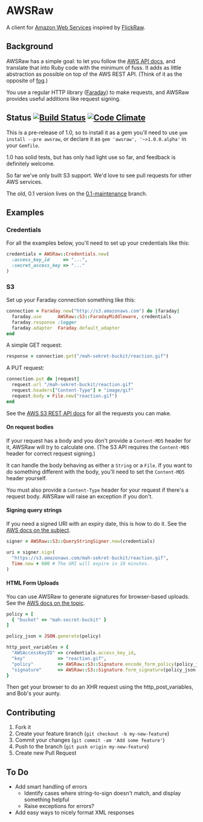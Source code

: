 # AWSRaw

A client for [Amazon Web Services](http://www.amazonaws.com/) inspired by
[FlickRaw](http://hanklords.github.com/flickraw/).


## Background

AWSRaw has a simple goal: to let you follow the [AWS API
docs](http://aws.amazon.com/documentation/), and translate that into Ruby code
with the minimum of fuss. It adds as little abstraction as possible on top of
the AWS REST API. (Think of it as the opposite of [fog](http://fog.io).)

You use a regular HTTP library
([Faraday](https://github.com/lostisland/faraday)) to make requests, and AWSRaw
provides useful additions like request signing.


## Status [![Build Status](https://travis-ci.org/envato/awsraw.png)](https://travis-ci.org/envato/awsraw) [![Code Climate](https://codeclimate.com/github/envato/awsraw.png)](https://codeclimate.com/github/envato/awsraw)

This is a pre-release of 1.0, so to install it as a gem you'll need to use `gem
install --pre awsraw`, or declare it as `gem 'awsraw', '~>1.0.0.alpha'` in your
`Gemfile`.

1.0 has solid tests, but has only had light use so far, and feedback is
definitely welcome.

So far we've only built S3 support. We'd love to see pull requests for other
AWS services.

The old, 0.1 version lives on the
[0.1-maintenance](https://github.com/envato/awsraw/tree/0.1-maintenance)
branch.


## Examples

### Credentials

For all the examples below, you'll need to set up your credentials like this:

```ruby
credentials = AWSRaw::Credentials.new(
  :access_key_id     => "...",
  :secret_access_key => "..."
)
```

### S3

Set up your Faraday connection something like this:

```ruby
connection = Faraday.new("http://s3.amazonaws.com") do |faraday|
  faraday.use      AWSRaw::S3::FaradayMiddleware, credentials
  faraday.response :logger
  faraday.adapter  Faraday.default_adapter
end
```

A simple GET request:

```ruby
response = connection.get("/mah-sekret-buckit/reaction.gif")
```

A PUT request:

```ruby
connection.put do |request|
  request.url "/mah-sekret-buckit/reaction.gif"
  request.headers["Content-Type"] = "image/gif"
  request.body = File.new("reaction.gif")
end
```

See the [AWS S3 REST API docs](http://docs.aws.amazon.com/AmazonS3/latest/API/APIRest.html)
for all the requests you can make.


#### On request bodies

If your request has a body and you don't provide a `Content-MD5` header for it,
AWSRaw will try to calculate one. (The S3 API requires the `Content-MD5` header
for correct request signing.)

It can handle the body behaving as either a `String` or a `File`. If you want
to do something different with the body, you'll need to set the `Content-MD5`
header yourself.

You must also provide a `Content-Type` header for your request if there's a
request body. AWSRaw will raise an exception if you don't.


#### Signing query strings

If you need a signed URI with an expiry date, this is how to do it. See the
[AWS docs on the
subject](http://docs.aws.amazon.com/AmazonS3/latest/dev/RESTAuthentication.html#RESTAuthenticationQueryStringAuth).


```ruby
signer = AWSRaw::S3::QueryStringSigner.new(credentials)

uri = signer.sign(
  "https://s3.amazonaws.com/mah-sekret-buckit/reaction.gif",
  Time.now + 600 # The URI will expire in 10 minutes.
)
```


#### HTML Form Uploads

You can use AWSRaw to generate signatures for browser-based uploads. See the
[AWS docs on the
topic](http://docs.aws.amazon.com/AmazonS3/latest/dev/UsingHTTPPOST.html).

```ruby
policy = [
  { "bucket" => "mah-secret-buckit" }
]

policy_json = JSON.generate(policy)

http_post_variables = {
  "AWSAccessKeyID" => credentials.access_key_id,
  "key"            => "reaction.gif",
  "policy"         => AWSRaw::S3::Signature.encode_form_policy(policy_json),
  "signature"      => AWSRaw::S3::Signature.form_signature(policy_json, credentials)
}
```

Then get your browser to do an XHR request using the http_post_variables, and
Bob's your aunty.


## Contributing

1. Fork it
2. Create your feature branch (`git checkout -b my-new-feature`)
3. Commit your changes (`git commit -am 'Add some feature'`)
4. Push to the branch (`git push origin my-new-feature`)
5. Create new Pull Request


## To Do

- Add smart handling of errors
    - Identify cases where string-to-sign doesn't match, and display something helpful
    - Raise exceptions for errors?
- Add easy ways to nicely format XML responses

